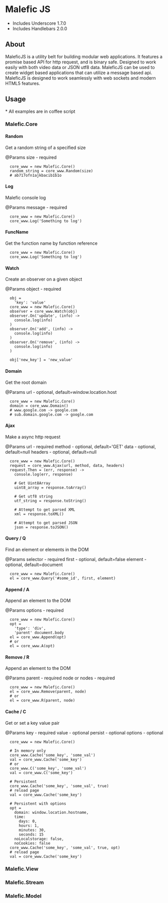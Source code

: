 # Malefic JS #

* Includes Underscore 1.7.0
* Includes Handlebars 2.0.0

## About ##
MaleficJS is a utility belt for building modular web applications.
It features a promise based API for http request, and is binary safe.
Designed to work easily with both video data or JSON utf8 data. MaleficJS can be
used to create widget based applications that can utilize a message based api.
MaleficJS is designed to work seamlessly with web sockets and modern HTML5 features.

## Usage ##
\* All examples are in coffee script

### Malefic.Core ###

#### Random ####
Get a random string of a specified size

@Params
    size - required

```
  core_www = new Malefic.Core()
  random_string = core_www.Random(size)
  # ab717ofn1ajkbacib1b1o
```

#### Log ####
Malefic console log

@Params
    message - required

```
  core_www = new Malefic.Core()
  core_www.Log('Something to log')
```

#### FuncName ####
Get the function name by function reference

```
  core_www = new Malefic.Core()
  core_www.Log('Something to log')
```

#### Watch ####
Create an observer on a given object

@Params
    object - required

```
  obj =
    'key': 'value'
  core_www = new Malefic.Core()
  observer = core_www.Watch(obj)
  observer.On('update', (info) ->
    console.log(info)
  )
  observer.On('add', (info) ->
    console.log(info)
  )
  observer.On('remove', (info) ->
    console.log(info)
  )

  obj['new_key'] = 'new_value'
```

#### Domain ####
Get the root domain

@Params
    url - optional, default=window.location.host

```
  core_www = new Malefic.Core()
  domain = core_www.Domain()
  # www.google.com -> google.com
  # sub.domain.google.com -> google.com
```

#### Ajax ####
Make a async http request

@Params
    url - required
    method - optional, default='GET'
    data - optional, default=null
    headers - optional, default=null

```
  core_www = new Malefic.Core()
  request = core_www.Ajax(url, method, data, headers)
  request.Then = (err, response) ->
    console.log(err, response)

    # Get Uint8Array
    uint8_array = response.toArray()

    # Get utf8 string
    utf_string = response.toString()

    # Attempt to get parsed XML
    xml = response.toXML()

    # Attempt to get parsed JSON
    json = response.toJSON()
```

#### Query / Q ####
Find an element or elements in the DOM

@Params
    selector - required
    first - optional, default=false
    element - optional, default=document

```
  core_www = new Malefic.Core()
  el = core_www.Query('#some_id', first, element)
```

#### Append / A ####
Append an element to the DOM

@Params
    options - required

```
  core_www = new Malefic.Core()
  opt =
    'type': 'div',
    'parent' document.body
  el = core_www.Append(opt)
  # or
  el = core_www.A(opt)
```

#### Remove / R ####
Append an element to the DOM

@Params
    parent - required
    node or nodes - required

```
  core_www = new Malefic.Core()
  el = core_www.Remove(parent, node)
  # or
  el = core_www.R(parent, node)
```

#### Cache / C ####
Get or set a key value pair

@Params
    key - required
    value - optional
    persist - optional
    options - optional

```
  core_www = new Malefic.Core()

  # In memory only
  core_www.Cache('some_key', 'some_val')
  val = core_www.Cache('some_key')
  # or
  core_www.C('some_key', 'some_val')
  val = core_www.C('some_key')

  # Persistent
  core_www.Cache('some_key', 'some_val', true)
  # reload page
  val = core_www.Cache('some_key')

  # Persistent with options
  opt =
    domain: window.location.hostname,
    time:
      days: 0,
      hours: 1,
      minutes: 30,
      seconds: 15
    noLocalstorage: false,
    noCookies: false
  core_www.Cache('some_key', 'some_val', true, opt)
  # reload page
  val = core_www.Cache('some_key')
```

### Malefic.View ###

### Malefic.Stream ###

### Malefic.Model ###
